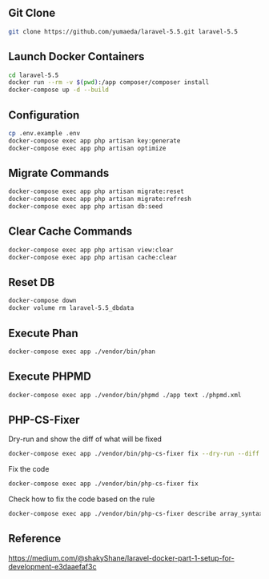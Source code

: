 ## Git Clone
```bash
git clone https://github.com/yumaeda/laravel-5.5.git laravel-5.5
```

## Launch Docker Containers
```bash
cd laravel-5.5
docker run --rm -v $(pwd):/app composer/composer install
docker-compose up -d --build
```

## Configuration
```bash
cp .env.example .env
docker-compose exec app php artisan key:generate
docker-compose exec app php artisan optimize
```

## Migrate Commands
```bash
docker-compose exec app php artisan migrate:reset
docker-compose exec app php artisan migrate:refresh
docker-compose exec app php artisan db:seed
```

## Clear Cache Commands
```bash
docker-compose exec app php artisan view:clear
docker-compose exec app php artisan cache:clear
```

## Reset DB
```bash
docker-compose down
docker volume rm laravel-5.5_dbdata
```

## Execute Phan
```bash
docker-compose exec app ./vendor/bin/phan
```

## Execute PHPMD
```bash
docker-compose exec app ./vendor/bin/phpmd ./app text ./phpmd.xml
```

## PHP-CS-Fixer
Dry-run and show the diff of what will be fixed
```bash
docker-compose exec app ./vendor/bin/php-cs-fixer fix --dry-run --diff --diff-format udiff ./app
```

Fix the code
```bash
docker-compose exec app ./vendor/bin/php-cs-fixer fix
```

Check how to fix the code based on the rule
```bash
docker-compose exec app ./vendor/bin/php-cs-fixer describe array_syntax
```

## Reference
https://medium.com/@shakyShane/laravel-docker-part-1-setup-for-development-e3daaefaf3c
